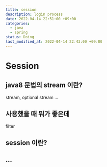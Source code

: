 ```yaml
---
title: session
description: login process
date: 2022-04-14 22:51:00 +09:00
categories:
  - java
  - spring
status: Doing
last_modified_at: 2022-04-14 22:43:00 +09:00
---
```


# Session

## java8 문법의 stream 이란?

stream, optional stream ...

## 사용했을 때 뭐가 좋은데

filter

## session 이란?

## ...